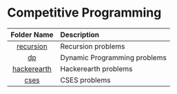 # Competitive Programming

|         Folder Name         | Description                  |
| :-------------------------: | :--------------------------- |
|   [recursion](/recursion)   | Recursion problems           |
|          [dp](/dp)          | Dynamic Programming problems |
| [hackerearth](/hackerearth) | Hackerearth problems         |
|        [cses](/cses)        | CSES problems                |
